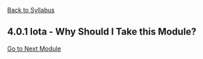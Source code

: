 [Back to Syllabus](/README.md#course-syllabus)

## 4.0.1 Iota - Why Should I Take this Module?



[Go to Next Module]()